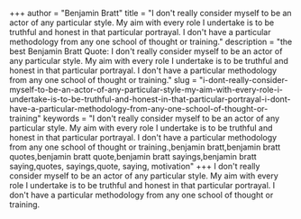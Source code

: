 +++
author = "Benjamin Bratt"
title = "I don't really consider myself to be an actor of any particular style. My aim with every role I undertake is to be truthful and honest in that particular portrayal. I don't have a particular methodology from any one school of thought or training."
description = "the best Benjamin Bratt Quote: I don't really consider myself to be an actor of any particular style. My aim with every role I undertake is to be truthful and honest in that particular portrayal. I don't have a particular methodology from any one school of thought or training."
slug = "i-dont-really-consider-myself-to-be-an-actor-of-any-particular-style-my-aim-with-every-role-i-undertake-is-to-be-truthful-and-honest-in-that-particular-portrayal-i-dont-have-a-particular-methodology-from-any-one-school-of-thought-or-training"
keywords = "I don't really consider myself to be an actor of any particular style. My aim with every role I undertake is to be truthful and honest in that particular portrayal. I don't have a particular methodology from any one school of thought or training.,benjamin bratt,benjamin bratt quotes,benjamin bratt quote,benjamin bratt sayings,benjamin bratt saying,quotes, sayings,quote, saying, motivation"
+++
I don't really consider myself to be an actor of any particular style. My aim with every role I undertake is to be truthful and honest in that particular portrayal. I don't have a particular methodology from any one school of thought or training.
